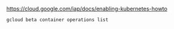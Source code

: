 <https://cloud.google.com/iap/docs/enabling-kubernetes-howto>

```
gcloud beta container operations list
```
